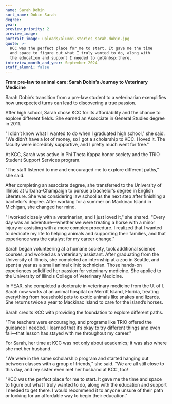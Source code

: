 ```yaml
---
name: Sarah Dobin
sort_name: Dobin Sarah
degree:
year:
preview_priority: 2
preview_image:
portrait_image: uploads/alumni-stories_sarah-dobin.jpg
quote: >-
  KCC was the perfect place for me to start. It gave me the time
  and space to figure out what I truly wanted to do, along with
  the education and support I needed to get&nbsp;there.
interview_month_and_year: September 2024
staff_alumni: false
---
```

**From pre-law to animal care: Sarah Dobin’s Journey to Veterinary Medicine**

Sarah Dobin’s transition from a pre-law student to a veterinarian exemplifies how unexpected turns can lead to discovering a true passion.

After high school, Sarah chose KCC for its affordability and the chance to explore different fields. She earned an Associate in General Studies degree in 2011. 
 
"I didn’t know what I wanted to do when I graduated high school," she said. "We didn’t have a lot of money, so I got a scholarship to KCC. I loved it. The faculty were incredibly supportive, and I pretty much went for free."
 
At KCC, Sarah was active in Phi Theta Kappa honor society and the TRIO Student Support Services program.
 
"The staff listened to me and encouraged me to explore different paths," she said.
 
After completing an associate degree, she transferred to the University of Illinois at Urbana-Champaign to pursue a bachelor’s degree in English Literature. She was considering law school as the next step after finishing a bachelor’s degree. After working for a summer on Mackinac Island in Michigan, she changed her mind.

"I worked closely with a veterinarian, and I just loved it," she shared. "Every day was an adventure—whether we were treating a horse with a minor injury or assisting with a more complex procedure. I realized that I wanted to dedicate my life to helping animals and supporting their families, and that experience was the catalyst for my career change."
 
Sarah began volunteering at a humane society, took additional science courses, and worked as a veterinary assistant. After graduating from the University of Illinois, she completed an internship at a zoo in Seattle, and spent a year as a small animal clinic technician. Those hands-on experiences solidified her passion for veterinary medicine. She applied to the University of Illinois College of Veterinary Medicine.
 
In YEAR, she completed a doctorate in veterinary medicine from the U. of I. Sarah now works at an animal hospital on Merritt Island, Florida, treating everything from household pets to exotic animals like snakes and lizards. She returns twice a year to Mackinac Island to care for the island’s horses.
 
Sarah credits KCC with providing the foundation to explore different paths.
 
"The teachers were encouraging, and programs like TRIO offered the guidance I needed. I learned that it’s okay to try different things and even fail—that lesson has stayed with me throughout my career."
 
For Sarah, her time at KCC was not only about academics; it was also where she met her husband.
 
"We were in the same scholarship program and started hanging out between classes with a group of friends," she said. "We are all still close to this day, and my sister even met her husband at KCC, too!
 
"KCC was the perfect place for me to start. It gave me the time and space to figure out what I truly wanted to do, along with the education and support I needed to get there. I would recommend it to anyone unsure of their path or looking for an affordable way to begin their education."
